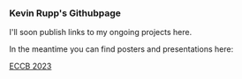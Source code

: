### Kevin Rupp's Githubpage
I'll soon publish links to my ongoing projects here.

In the meantime you can find posters and presentations here:

[ECCB 2023](https://github.com/kerupp/kerupp.github.io/blob/main/posters/metMHN_poster.pdf)
